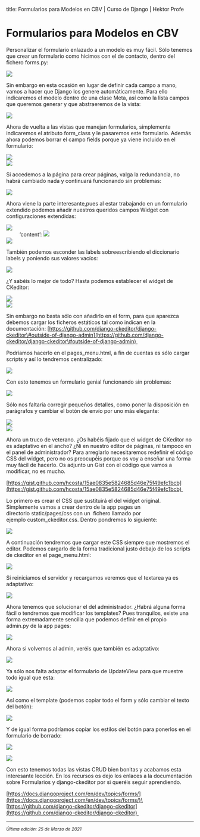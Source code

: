 title: Formularios para Modelos en CBV | Curso de Django | Hektor Profe

# Formularios para Modelos en CBV

Personalizar el formulario enlazado a un modelo es muy fácil. Sólo
tenemos que crear un formulario como hicimos con el de contacto, dentro
del fichero forms.py:

![]({{cdn}}/django/images/image394.png)

Sin embargo en esta ocasión en lugar de definir cada campo a mano, vamos
a hacer que Django los genere automáticamente. Para ello indicaremos el
modelo dentro de una clase Meta, así como la lista campos que queremos
generar y que abstraeremos de la vista:

![]({{cdn}}/django/images/image768.png)

Ahora de vuelta a las vistas que manejan formularios, simplemente
indicaremos el atributo form\_class y le pasaremos este formulario.
Además ahora podemos borrar el campo fields porque ya viene incluido en
el formulario:

![]({{cdn}}/django/images/image461.png)\
![]({{cdn}}/django/images/image475.png)

Si accedemos a la página para crear páginas, valga la redundancia, no
habrá cambiado nada y continuará funcionando sin problemas:

![]({{cdn}}/django/images/image735.png)

Ahora viene la parte interesante,pues al estar trabajando en un
formulario extendido podemos añadir nuestros queridos campos Widget con
configuraciones extendidas:

![]({{cdn}}/django/images/image415.png)\
          ‘content’: ![]({{cdn}}/django/images/image585.png)\
![]({{cdn}}/django/images/image156.png)

También podemos esconder las labels sobreescribiendo el diccionario
labels y poniendo sus valores vacíos:

![]({{cdn}}/django/images/image912.png)

¿Y sabéis lo mejor de todo? Hasta podemos establecer el widget de
CKeditor:

![]({{cdn}}/django/images/image586.png)\
![]({{cdn}}/django/images/image718.png)

Sin embargo no basta sólo con añadirlo en el form, para que aparezca
debemos cargar los ficheros estáticos tal como indican en la
documentación:
[https://github.com/django-ckeditor/django-ckeditor\#outside-of-django-admin](https://github.com/django-ckeditor/django-ckeditor\#outside-of-django-admin) 

Podríamos hacerlo en el pages\_menu.html, a fin de cuentas es sólo
cargar scripts y así lo tendremos centralizado:

![]({{cdn}}/django/images/image540.png)

Con esto tenemos un formulario genial funcionando sin problemas:

![]({{cdn}}/django/images/image313.png)

Sólo nos faltaría corregir pequeños detalles, como poner la disposición
en parágrafos y cambiar el botón de envío por uno más elegante:

![]({{cdn}}/django/images/image337.png)\
![]({{cdn}}/django/images/image177.png)

Ahora un truco de veterano. ¿Os habéis fijado que el widget de CKeditor
no es adaptativo en el ancho? ¿Ni en nuestro editor de páginas, ni
tampoco en el panel de administrador? Para arreglarlo necesitaremos
redefinir el código CSS del widget, pero no os preocupéis porque os voy
a enseñar una forma muy fácil de hacerlo. Os adjunto un Gist con el
código que vamos a modificar, no es mucho.

[https://gist.github.com/hcosta/15ae0835e5824685d46e75f49efc1bcb](https://gist.github.com/hcosta/15ae0835e5824685d46e75f49efc1bcb) 

Lo primero es crear el CSS que sustituirá el del widget original.
Simplemente vamos a crear dentro de la app pages un
directorio static/pages/css con un  fichero llamado por
ejemplo custom\_ckeditor.css. Dentro pondremos lo siguiente:

![]({{cdn}}/django/images/image174.png)

A continuación tendremos que cargar este CSS siempre que mostremos el
editor. Podemos cargarlo de la forma tradicional justo debajo de los
scripts de ckeditor en el page\_menu.html:

![]({{cdn}}/django/images/image263.png)

Si reiniciamos el servidor y recargamos veremos que el textarea ya es
adaptativo:

![]({{cdn}}/django/images/image262.png)

Ahora tenemos que solucionar el del administrador. ¿Habrá alguna forma
fácil o tendremos que modificar los templates? Pues tranquilos, existe
una forma extremadamente sencilla que podemos definir en el propio
admin.py de la app pages:

![]({{cdn}}/django/images/image123.png)

Ahora si volvemos al admin, veréis que también es adaptativo:

![]({{cdn}}/django/images/image238.png)

Ya sólo nos falta adaptar el formulario de UpdateView para que muestre
todo igual que esta:

![]({{cdn}}/django/images/image64.png)

Así como el template (podemos copiar todo el form y sólo cambiar el
texto del botón):

![]({{cdn}}/django/images/image43.png)

Y de igual forma podríamos copiar los estilos del botón para ponerlos en
el formulario de borrado:

![]({{cdn}}/django/images/image745.png)

![]({{cdn}}/django/images/image36.png)

Con esto tenemos todas las vistas CRUD bien bonitas y acabamos esta
interesante lección. En los recursos os dejo los enlaces a la
documentación sobre Formularios y django-ckeditor por si queréis seguir
aprendiendo.

[https://docs.djangoproject.com/en/dev/topics/forms/](https://docs.djangoproject.com/en/dev/topics/forms/)\
[https://github.com/django-ckeditor/django-ckeditor](https://github.com/django-ckeditor/django-ckeditor) 

___
<small class="edited"><i>Última edición: 25 de Marzo de 2021</i></small>